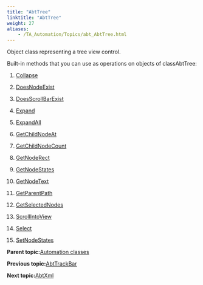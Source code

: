 ```yaml
--- 
title: "AbtTree"
linktitle: "AbtTree"
weight: 27
aliases: 
    - /TA_Automation/Topics/abt_AbtTree.html
---
```


Object class representing a tree view control.

Built-in methods that you can use as operations on objects of classAbtTree:

1.  [Collapse](/TA_Automation/Topics/abt_Collapse_17.html)  

2.  [DoesNodeExist](/TA_Automation/Topics/abt_DoesNodeExist_17.html)  

3.  [DoesScrollBarExist](/TA_Automation/Topics/abt_DoesScrollBarExist_17.html)  

4.  [Expand](/TA_Automation/Topics/abt_Expand_17.html)  

5.  [ExpandAll](/TA_Automation/Topics/abt_ExpandAll_17.html)  

6.  [GetChildNodeAt](/TA_Automation/Topics/abt_GetChildNodeAt_17.html)  

7.  [GetChildNodeCount](/TA_Automation/Topics/abt_GetChildNodeCount_17.html)  

8.  [GetNodeRect](/TA_Automation/Topics/abt_GetNodeRect_17.html)  

9.  [GetNodeStates](/TA_Automation/Topics/abt_GetNodeStates_17.html)  

10. [GetNodeText](/TA_Automation/Topics/abt_GetNodeText_17.html)  

11. [GetParentPath](/TA_Automation/Topics/abt_GetParentPath_17.html)  

12. [GetSelectedNodes](/TA_Automation/Topics/abt_GetSelectedNodes_17.html)  

13. [ScrollIntoView](/TA_Automation/Topics/abt_ScrollIntoView_17.html)  

14. [Select](/TA_Automation/Topics/abt_Select_17.html)  

15. [SetNodeStates](/TA_Automation/Topics/abt_SetNodeStates_17.html)  


**Parent topic:**[Automation classes](/TA_Automation/Topics/abt_methods_abt.html)

**Previous topic:**[AbtTrackBar](/TA_Automation/Topics/abt_AbtTrackBar.html)

**Next topic:**[AbtXml](/TA_Automation/Topics/abt_AbtXML.html)

